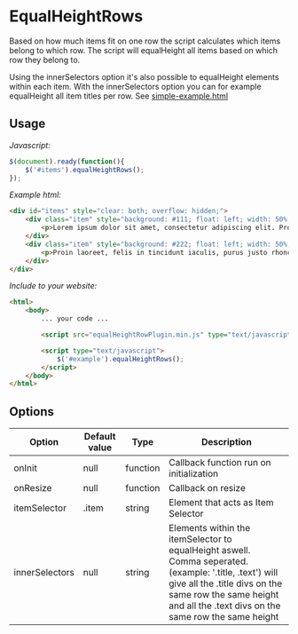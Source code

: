 # EqualHeightRows

Based on how much items fit on one row the script calculates which items belong to which row. The script will equalHeight all items based on which row they belong to.

Using the innerSelectors option it's also possible to equalHeight elements within each item. With the innerSelectors option you can for example equalHeight all item titles per row. See [simple-example.html](example/simple-example.html)

## Usage

*Javascript:*
```javascript
$(document).ready(function(){
    $('#items').equalHeightRows();
});
```

*Example html:*
```html
<div id="items" style="clear: both; overflow: hidden;">
    <div class="item" style="background: #111; float: left; width: 50%;">
        <p>Lorem ipsum dolor sit amet, consectetur adipiscing elit. Proin laoreet, felis in tincidunt iaculis, purus justo rhoncus nisi, id aliquet.</p>
    </div>
    <div class="item" style="background: #222; float: left; width: 50%;">
        <p>Proin laoreet, felis in tincidunt iaculis, purus justo rhoncus nisi, id aliquet.</p>
    </div>
</div>
```

*Include to your website:*
```html
<html>
    <body>
        ... your code ...

        <script src="equalHeightRowPlugin.min.js" type="text/javascript"></script>

        <script type="text/javascript">
            $('#example').equalHeightRows();
        </script>
    </body>
</html>

```

## Options

| Option | Default value | Type | Description |
| --- | --- | --- | --- |
| onInit | null | function | Callback function run on initialization |
| onResize | null | function | Callback on resize |
| itemSelector | .item | string |Element that acts as Item Selector |
| innerSelectors | null | string | Elements within the itemSelector to equalHeight aswell. Comma seperated. (example: '.title, .text') will give all the .title divs on the same row the same height and all the .text divs on the same row the same height |
